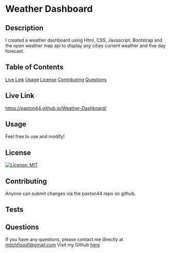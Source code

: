 # Weather Dashboard 
## Description 
I created a weather dashboard using Html, CSS, Javascript, Bootstrap and the open weather map api to display any cities current weather and five day forecast. 
## Table of Contents
[Live Link](#LiveLink)
[Usage](#Usage)
[License](#License)
[Contributing](#Contributing)
[Questions](#Questions)
## Live Link 
https://paxton44.github.io/Weather-Dashboard/
## Usage 
Feel free to use and modify!
## License 
[![License: MIT](https://img.shields.io/badge/License-MIT-yellow.svg)](https://opensource.org/licenses/MIT)
## Contributing 
Anyone can submit changes via the paxton44 repo on github.
## Tests 
## Questions
If you have any questions, please contact me directly at mitchflood1@gmail.com 
Visit my Github [here](https://github.com/paxton44)
